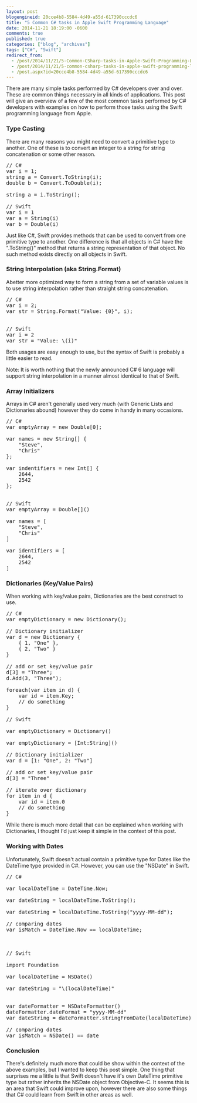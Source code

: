 ```yaml
---
layout: post
blogengineid: 20cce4b8-5584-4d49-a55d-617390cccdc6
title: "5 Common C# tasks in Apple Swift Programming Language"
date: 2014-11-21 18:19:00 -0600
comments: true
published: true
categories: ["blog", "archives"]
tags: ["C#", "Swift"]
redirect_from: 
  - /post/2014/11/21/5-Common-CSharp-tasks-in-Apple-Swift-Programming-Language
  - /post/2014/11/21/5-common-csharp-tasks-in-apple-swift-programming-language
  - /post.aspx?id=20cce4b8-5584-4d49-a55d-617390cccdc6
---
```

<!-- more -->

There are many simple tasks performed by C# developers over and over. These are common things necessary in all kinds of applications. This post will give an overview of a few of the most common tasks performed by C# developers with examples on how to perform those tasks using the Swift programming language from Apple.
<h3>Type Casting</h3>

There are many reasons you might need to convert a primitive type to another. One of these is to convert an integer to a string for string concatenation or some other reason.
<pre class="brush: c-sharp; first-line: 1; tab-size: 4; toolbar: false; ">// C#
var i = 1;
string a = Convert.ToString(i);
double b = Convert.ToDouble(i);

string a = i.ToString();

// Swift
var i = 1
var a = String(i)
var b = Double(i)</pre>

Just like C#, Swift provides methods that can be used to convert from one primitive type to another. One difference is that all objects in C# have the ".ToString()" method that returns a string representation of that object. No such method exists directly on all objects in Swift.
<h3>String Interpolation (aka String.Format)</h3>

Abetter more optimized way to form a string from a set of variable values is to use string interpolation rather than straight string concatenation.
<pre class="brush: c-sharp; first-line: 1; tab-size: 4; toolbar: false; ">// C#
var i = 2;
var str = String.Format("Value: {0}", i);


// Swift
var i = 2
var str = "Value: \(i)"</pre>

Both usages are easy enough to use, but the syntax of Swift is probably a little easier to read.

Note: It is worth nothing that the newly announced C# 6 language will support string interpolation in a manner almost identical to that of Swift.
<h3>Array Initializers</h3>

Arrays in C# aren't generally used very much (with Generic Lists and Dictionaries abound) however they do come in handy in many occasions.
<pre class="brush: c-sharp; first-line: 1; tab-size: 4; toolbar: false; ">// C#
var emptyArray = new Double[0];

var names = new String[] {
    "Steve",
    "Chris"
};

var indentifiers = new Int[] {
    2644,
    2542
};


// Swift
var emptyArray = Double[]()

var names = [
    "Steve",
    "Chris"
]

var identifiers = [
    2644,
    2542
]</pre>
<h3>Dictionaries (Key/Value Pairs)</h3>

When working with key/value pairs, Dictionaries are the best construct to use. 
<pre class="brush: c-sharp; first-line: 1; tab-size: 4; toolbar: false; ">// C#
var emptyDictionary = new Dictionary<int, string>();

// Dictionary initializer
var d = new Dictionary<int, string> {
    { 1, "One" },
    { 2, "Two" }
}

// add or set key/value pair
d[3] = "Three";
d.Add(3, "Three");

foreach(var item in d) {
    var id = item.Key;
    // do something
}

// Swift

var emptyDictionary = Dictionary<Int, String>()

var emptyDictionary = [Int:String]()

// Dictionary initializer
var d = [1: "One", 2: "Two"]

// add or set key/value pair
d[3] = "Three"

// iterate over dictionary
for item in d {
    var id = item.0
    // do something
}
</pre>

While there is much more detail that can be explained when working with Dictionaries, I thought I'd just keep it simple in the context of this post.
<h3>Working with Dates</h3>

Unfortunately, Swift doesn't actual contain a primitive type for Dates like the DateTime type provided in C#. However, you can use the "NSDate" in Swift.
<pre class="brush: c-sharp; first-line: 1; tab-size: 4; toolbar: false; ">// C#

var localDateTime = DateTime.Now;

var dateString = localDateTime.ToString();

var dateString = localDateTime.ToString("yyyy-MM-dd");

// comparing dates
var isMatch = DateTime.Now == localDateTime;



// Swift

import Foundation

var localDateTime = NSDate()

var dateString = "\(localDateTime)"


var dateFormatter = NSDateFormatter()
dateFormatter.dateFormat = "yyyy-MM-dd"
var dateString = dateFormatter.stringFromDate(localDateTime)

// comparing dates
var isMatch = NSDate() == date
</pre>
<h3>Conclusion</h3>

There's definitely much more that could be show within the context of the above examples, but I wanted to keep this post simple. One thing that surprises me a little is that Swift doesn't have it's own DateTime primitive type but rather inherits the NSDate object from Objective-C. It seems this is an area that Swift could improve upon, however there are also some things that C# could learn from Swift in other areas as well.
